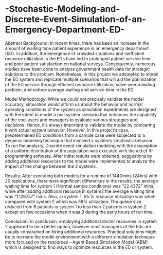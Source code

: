 # -Stochastic-Modeling-and-Discrete-Event-Simulation-of-an-Emergency-Department-ED-
Abstract
Background: In recent times, there has been an increase in the amount of waiting time patient experience in an emergency department (ED). In addition, the emergence of crowded situations and inefficient resource utilization in the EDs have led to prolonged patient service time and poor patient satisfaction on national surveys. Consequently, numerous studies have been done to analyze government health data for strategic solutions to the problem. Nonetheless, in this project we attempted to model the ED system and replicate multiple scenarios that will aid the optimization of the ED service through efficient resource utilization, solve overcrowding problem, and reduce average waiting and service time in the ED.

Model Methodology: While we could not precisely validate the model accuracy, simulation would inform us about the behavior and normal operating conditions of the system as simulation experiments are designed with the intent to model a real system scenario that enhances the capability of the end-users and managers to evaluate various strategies and decisions. Hence, it’s always important to validate the model by comparing it with actual system behavior. However, in this project’s case, predetermined ED conditions from a sample case were subjected to a dynamic modeling technique that involved a system’s stochastic behavior. To run the analysis, Discrete event simulation modeling with the assumption of a uniform distribution of the population was executed with the aid of R-programming software. After initial results were obtained, suggestions by adding additional resources to the model were implemented to analyze the impact of the change between the 2 systems. 

Results: After executing both models for a runtime of 1440mins (24hrs) with 20 replications, there were significant differences in the results, the average waiting time for system 1 (Normal sample conditions) was “22.4372” mins, while after adding additional resource in system2 the average waiting time was “1.128757” mins. Also, in system 1, 85 % resource utilization was when compared with system 2 which was 58% utilization. The queue size reduced from 8 patients in system 1 to less than 2 patients in system 2 except on few occasions when it was 3 during the early hours of run time.

Conclusion: In conclusion, employing additional doctor resources in system 2 appeared to be a better option, however most managers of the Eds are usually constrained on hiring additional resources. Practical solutions might be to recreate the model environment with a different simulation technique more focused on the resources – Agent Based Simulation Model (ABM) which is designed to find ways to optimize resources in the ED or system. 
